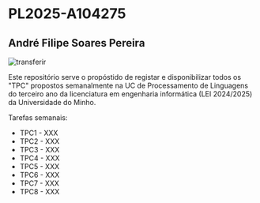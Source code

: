 # PL2025-A104275
## André Filipe Soares Pereira
![transferir](https://github.com/user-attachments/assets/af5777dd-d160-4f26-a5af-8dcdd1df0b2f)

Este repositório serve o propóstido de registar e disponibilizar todos os "TPC" propostos 
semanalmente na UC de Processamento de Linguagens do terceiro ano da licenciatura em engenharia informática (LEI 2024/2025)
da Universidade do Minho.

Tarefas semanais:
<ul>
  <li>TPC1 - XXX</li>
  <li>TPC2 - XXX</li>
  <li>TPC3 - XXX</li>
  <li>TPC4 - XXX</li>
  <li>TPC5 - XXX</li>
  <li>TPC6 - XXX</li>
  <li>TPC7 - XXX</li>
  <li>TPC8 - XXX</li>
</ul>
